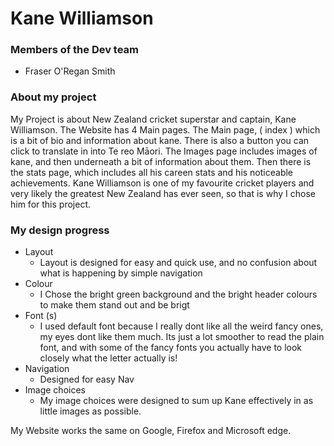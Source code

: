 # Kane Williamson

### Members of the Dev team 
- Fraser O'Regan Smith

### About my project 

My Project is about New Zealand cricket superstar and captain, Kane Williamson. The Website has 4 Main pages. The Main page, ( index ) which is a bit of bio and information about kane. There is also a button you can click to translate in into Te reo Māori.  The Images page includes images of kane, and then underneath a bit of information about them. Then there is the stats page, which includes all his careen stats and his noticeable achievements. Kane Williamson is one of my favourite cricket players and very likely the greatest New Zealand has ever seen, so that is why I chose him for this project.

### My design progress

* Layout
     * Layout is designed for easy and quick use, and no confusion about what is happening by simple navigation
* Colour
     * I Chose the bright green background and the bright header colours to make them stand out and be brigt 
* Font (s)
     * I used default font because I really dont like all the weird fancy ones, my eyes dont like them much. Its just a lot smoother to read the plain font, and with some of the fancy fonts you actually have to look closely what the letter actually is!
* Navigation 
     * Designed for easy Nav
* Image choices
     * My image choices were designed to sum up Kane effectively in as little images as possible.




My Website works the same on Google, Firefox and Microsoft edge. 
